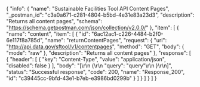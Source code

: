 {
  "info": {
    "name": "Sustainable Facilities Tool API Content Pages",
    "_postman_id": "c3a0a671-c281-4804-b5bd-4e31e83a23d3",
    "description": "Returns all content pages",
    "schema": "https://schema.getpostman.com/json/collection/v2.0.0/"
  },
  "item": [
    {
      "name": "content",
      "item": [
        {
          "id": "6ac12ac1-c226-4484-b2f0-6e117f8a785d",
          "name": "returnContentPages",
          "request": {
            "url": "http://api.data.gov/sftool/v1/contentpages",
            "method": "GET",
            "body": {
              "mode": "raw"
            },
            "description": "Returns all content pages"
          },
          "response": [
            {
              "header": [
                {
                  "key": "Content-Type",
                  "value": "application/json",
                  "disabled": false
                }
              ],
              "body": "[\r\n  {\r\n    \"query\": \"query\"\r\n  }\r\n]",
              "status": "Successful response",
              "code": 200,
              "name": "Response_200",
              "id": "c39445cc-9bfd-43e1-b7eb-e3986bd0299b"
            }
          ]
        }
      ]
    }
  ]
}
